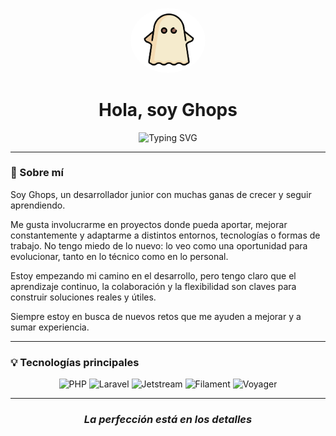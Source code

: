 <p align="center">
  <img src="ghops.png" width="120" style="border-radius: 50%;" alt="Avatar de Ghops">
</p>

<h1 align="center">Hola, soy Ghops</h1>

<p align="center">
  <img src="https://readme-typing-svg.demolab.com?font=Fira+Code&size=22&pause=1000&color=7F00FF&center=true&vCenter=true&width=440&lines=Minimalismo+con+estilo.;Estilo+que+comunica+solo.;Codigo+que+inspira." alt="Typing SVG" />
</p>


---
### 🧠 Sobre mí

Soy Ghops, un desarrollador junior con muchas ganas de crecer y seguir aprendiendo.

Me gusta involucrarme en proyectos donde pueda aportar, mejorar constantemente y adaptarme a distintos entornos, tecnologías o formas de trabajo. No tengo miedo de lo nuevo: lo veo como una oportunidad para evolucionar, tanto en lo técnico como en lo personal.

Estoy empezando mi camino en el desarrollo, pero tengo claro que el aprendizaje continuo, la colaboración y la flexibilidad son claves para construir soluciones reales y útiles.

Siempre estoy en busca de nuevos retos que me ayuden a mejorar y a sumar experiencia.

---

### 💡 Tecnologías principales

<p align="center">
  <img src="https://img.shields.io/badge/PHP-777BB4?style=for-the-badge&logo=php&logoColor=white" alt="PHP"/>
  <img src="https://img.shields.io/badge/Laravel-FF2D20?style=for-the-badge&logo=laravel&logoColor=white" alt="Laravel"/>
  <img src="https://img.shields.io/badge/Jetstream-4B5563?style=for-the-badge&logo=laravel&logoColor=white" alt="Jetstream"/>
  <img src="https://img.shields.io/badge/Filament-0EA5E9?style=for-the-badge&logo=filament&logoColor=white" alt="Filament"/>
  <img src="https://img.shields.io/badge/Voyager-23B5D3?style=for-the-badge&logo=laravel&logoColor=white" alt="Voyager"/>
</p>

 ---

<h3 align="center"><i>La perfección está en los detalles</i></h3>


